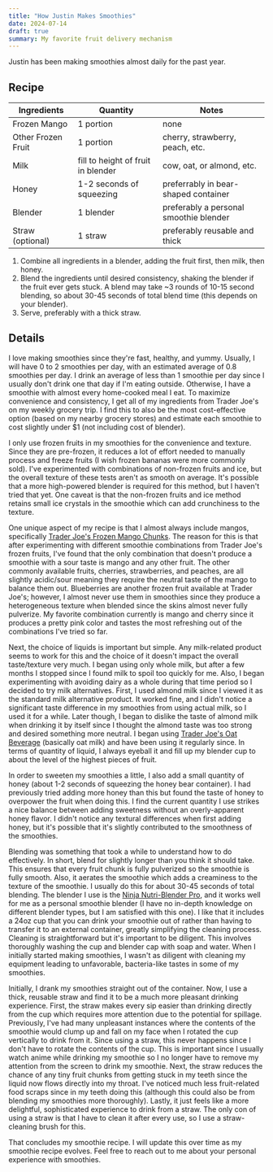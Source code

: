 ```yaml
---
title: "How Justin Makes Smoothies"
date: 2024-07-14
draft: true
summary: My favorite fruit delivery mechanism
---
```


Justin has been making smoothies almost daily for the past year.

## Recipe

| Ingredients        | Quantity                           | Notes                                  |
| ------------------ | ---------------------------------- | -------------------------------------- |
| Frozen Mango       | 1 portion                          | none                                   |
| Other Frozen Fruit | 1 portion                          | cherry, strawberry, peach, etc.        |
| Milk               | fill to height of fruit in blender | cow, oat, or almond, etc.              |
| Honey              | 1-2 seconds of squeezing           | preferrably in bear-shaped container   |
| Blender            | 1 blender                          | preferably a personal smoothie blender |
| Straw (optional)   | 1 straw                            | preferably reusable and thick          |

1. Combine all ingredients in a blender, adding the fruit first, then milk, then honey.
2. Blend the ingredients until desired consistency, shaking the blender if the fruit ever gets stuck.
   A blend may take ~3 rounds of 10-15 second blending, so about 30-45 seconds of total blend time (this depends on your blender).
3. Serve, preferably with a thick straw.

## Details

I love making smoothies since they're fast, healthy, and yummy.
Usually, I will have 0 to 2 smoothies per day, with an estimated average of 0.8 smoothies per day.
I drink an average of less than 1 smoothie per day since I usually don't drink one that day if I'm eating outside.
Otherwise, I have a smoothie with almost every home-cooked meal I eat.
To maximize convenience and consistency, I get all of my ingredients from Trader Joe's on my weekly grocery trip.
I find this to also be the most cost-effective option (based on my nearby grocery stores) and estimate each smoothie to cost slightly under $1 (not including cost of blender).

I only use frozen fruits in my smoothies for the convenience and texture.
Since they are pre-frozen, it reduces a lot of effort needed to manually process and freeze fruits (I wish frozen bananas were more commonly sold).
I've experimented with combinations of non-frozen fruits and ice, but the overall texture of these tests aren't as smooth on average.
It's possible that a more high-powered blender is required for this method, but I haven't tried that yet.
One caveat is that the non-frozen fruits and ice method retains small ice crystals in the smoothie which can add crunchiness to the texture.

One unique aspect of my recipe is that I almost always include mangos, specifically [Trader Joe's Frozen Mango Chunks](https://www.abillion.com/products/trader-joes-organic-mango-chunks-10055289).
The reason for this is that after experimenting with different smoothie combinations from Trader Joe's frozen fruits, I've found that the only combination that doesn't produce a smoothie with a sour taste is mango and any other fruit.
The other commonly available fruits, cherries, strawberries, and peaches, are all slightly acidic/sour meaning they require the neutral taste of the mango to balance them out.
Blueberries are another frozen fruit available at Trader Joe's; however, I almost never use them in smoothies since they produce a heterogeneous texture when blended since the skins almost never fully pulverize.
My favorite combination currently is mango and cherry since it produces a pretty pink color and tastes the most refreshing out of the combinations I've tried so far.

Next, the choice of liquids is important but simple.
Any milk-related product seems to work for this and the choice of it doesn't impact the overall taste/texture very much.
I began using only whole milk, but after a few months I stopped since I found milk to spoil too quickly for me.
Also, I began experimenting with avoiding dairy as a whole during that time period so I decided to try milk alternatives.
First, I used almond milk since I viewed it as the standard milk alternative product.
It worked fine, and I didn't notice a significant taste difference in my smoothies from using actual milk, so I used it for a while.
Later though, I began to dislike the taste of almond milk when drinking it by itself since I thought the almond taste was too strong and desired something more neutral.
I began using [Trader Joe's Oat Beverage](https://www.traderjoes.com/home/products/pdp/non-dairy-oat-beverage-065333) (basically oat milk) and have been using it regularly since.
In terms of quantity of liquid, I always eyeball it and fill up my blender cup to about the level of the highest pieces of fruit.

In order to sweeten my smoothies a little, I also add a small quantity of honey (about 1-2 seconds of squeezing the honey bear container).
I had previously tried adding more honey than this but found the taste of honey to overpower the fruit when doing this.
I find the current quantity I use strikes a nice balance between adding sweetness without an overly-apparent honey flavor.
I didn't notice any textural differences when first adding honey, but it's possible that it's slightly contributed to the smoothness of the smoothies.

Blending was something that took a while to understand how to do effectively.
In short, blend for slightly longer than you think it should take.
This ensures that every fruit chunk is fully pulverized so the smoothie is fully smooth.
Also, it aerates the smoothie which adds a creaminess to the texture of the smoothie.
I usually do this for about 30-45 seconds of total blending.
The blender I use is the [Ninja Nutri-Blender Pro](https://www.ninjakitchen.com/products/ninja-nutri-blender-pro-with-auto-iq-zidBN401), and it works well for me as a personal smoothie blender (I have no in-depth knowledge on different blender types, but I am satisfied with this one).
I like that it includes a 24oz cup that you can drink your smoothie out of rather than having to transfer it to an external container, greatly simplifying the cleaning process.
Cleaning is straightforward but it's important to be diligent.
This involves thoroughly washing the cup and blender cap with soap and water.
When I initially started making smoothies, I wasn't as diligent with cleaning my equipment leading to unfavorable, bacteria-like tastes in some of my smoothies.

Initially, I drank my smoothies straight out of the container.
Now, I use a thick, reusable straw and find it to be a much more pleasant drinking experience.
First, the straw makes every sip easier than drinking directly from the cup which requires more attention due to the potential for spillage.
Previously, I've had many unpleasant instances where the contents of the smoothie would clump up and fall on my face when I rotated the cup vertically to drink from it.
Since using a straw, this never happens since I don't have to rotate the contents of the cup.
This is important since I usually watch anime while drinking my smoothie so I no longer have to remove my attention from the screen to drink my smoothie.
Next, the straw reduces the chance of any tiny fruit chunks from getting stuck in my teeth since the liquid now flows directly into my throat.
I've noticed much less fruit-related food scraps since in my teeth doing this (although this could also be from blending my smoothies more thoroughly).
Lastly, it just feels like a more delightful, sophisticated experience to drink from a straw.
The only con of using a straw is that I have to clean it after every use, so I use a straw-cleaning brush for this.

That concludes my smoothie recipe.
I will update this over time as my smoothie recipe evolves.
Feel free to reach out to me about your personal experience with smoothies.
